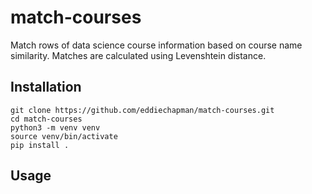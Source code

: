 # match-courses

Match rows of data science course information based on course name similarity. Matches are calculated using Levenshtein distance. 

## Installation

```
git clone https://github.com/eddiechapman/match-courses.git
cd match-courses
python3 -m venv venv
source venv/bin/activate
pip install .
```

## Usage

